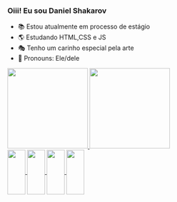 ### Oiii! Eu sou Daniel Shakarov
- 📚 Estou atualmente em processo de estágio
- 🌎 Estudando HTML,CSS e JS
- 🎭 Tenho um carinho especial pela arte
- 💬 Pronouns: Ele/dele

<div>
<a href="https://github.com/Danielshakarov">
<img height="180cm" src="https://github-readme-stats.vercel.app/api?username=DanielShakarov&show_icons=true&theme=dracula&include_all_commits=true&count_private=true"/>
<img height="180cm" src="https://github-readme-stats.vercel.app/api/top-langs/?username=DanielShakarov&layout=compact&langs_count=16&theme=dracula"/>
</div>
<div>
 <img align= "center" height="100" width="40" src="https://cdn.jsdelivr.net/gh/devicons/devicon/icons/html5/html5-original-wordmark.svg"> 
 <img align= "center" height="100" width="40" src="https://cdn.jsdelivr.net/gh/devicons/devicon/icons/canva/canva-original.svg"> 
 <img align= "center" height="100" width="40" src="https://cdn.jsdelivr.net/gh/devicons/devicon/icons/javascript/javascript-original.svg"> 
 <img align= "center" height="100" width="40" src="https://cdn.jsdelivr.net/gh/devicons/devicon/icons/css3/css3-original.svg">
</div>
